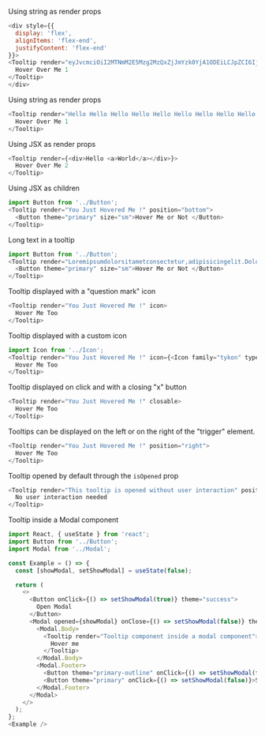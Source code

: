Using string as render props
```js
<div style={{
  display: 'flex',
  alignItems: 'flex-end',
  justifyContent: 'flex-end'
}}>
<Tooltip render="eyJvcmciOiI2MTNmM2E5Mzg2MzQxZjJmYzk0YjA1ODEiLCJpZCI6IjQyZTA0MTBjNjNjZDQ0YmZhM2IzYmEyMmJjMWQ0ZTJkIiwiaCI6Im11cm11cjY0In0=">
  Hover Over Me 1
</Tooltip>
</div>
```

Using string as render props
```js
<Tooltip render="Hello Hello Hello Hello Hello Hello Hello Hello Hello Hello Hello Hello Hello Hello Hello Hello Hello Hello Hello Hello Hello Hello Hello Hello" position="bottom">
  Hover Over Me 1
</Tooltip>
```

Using JSX as render props
```js
<Tooltip render={<div>Hello <a>World</a></div>}>
  Hover Over Me 2
</Tooltip>
```

Using JSX as children
```js
import Button from '../Button';
<Tooltip render="You Just Hovered Me !" position="bottom">
  <Button theme="primary" size="sm">Hover Me or Not </Button>
</Tooltip>
```

Long text in a tooltip
```js
import Button from '../Button';
<Tooltip render="Loremipsumdolorsitametconsectetur,adipisicingelit.Doloremquearchitectoveritatisveniamat,cumeosdoloreslaborumimpedit.Inventore,voluptate.Maximefacilisexplicaboquamassumendaaspernaturducimusofficiaminusomnis?" position="bottom">
  <Button theme="primary" size="sm">Hover Me or Not </Button>
</Tooltip>
```

Tooltip displayed with a "question mark" icon
```js
<Tooltip render="You Just Hovered Me !" icon>
  Hover Me Too
</Tooltip>
```

Tooltip displayed with a custom icon
```js
import Icon from '../Icon';
<Tooltip render="You Just Hovered Me !" icon={<Icon family="tykon" type="warning" />}>
  Hover Me Too
</Tooltip>
```

Tooltip displayed on click and with a closing "x" button
```js
<Tooltip render="You Just Hovered Me !" closable>
  Hover Me Too
</Tooltip>
```

Tooltips can be displayed on the left or on the right of the "trigger" element.
```js
<Tooltip render="You Just Hovered Me !" position="right">
  Hover Me Too
</Tooltip>
```

Tooltip opened by default through the `isOpened` prop
```js
<Tooltip render="This tooltip is opened without user interaction" position="bottom" isOpened>
  No user interaction needed
</Tooltip>
```

Tooltip inside a Modal component
```js
import React, { useState } from 'react';
import Button from '../Button';
import Modal from '../Modal';

const Example = () => {
  const [showModal, setShowModal] = useState(false);

  return (
    <>
      <Button onClick={() => setShowModal(true)} theme="success">
        Open Modal
      </Button>
      <Modal opened={showModal} onClose={() => setShowModal(false)} theme="success">
        <Modal.Body>
          <Tooltip render="Tooltip component inside a modal component">
            Hover me
          </Tooltip>
        </Modal.Body>
        <Modal.Footer>
          <Button theme="primary-outline" onClick={() => setShowModal(false)}>Close</Button>
          <Button theme="primary" onClick={() => setShowModal(false)}>Save</Button>
        </Modal.Footer>
      </Modal>
    </>
  );
};
<Example />
```